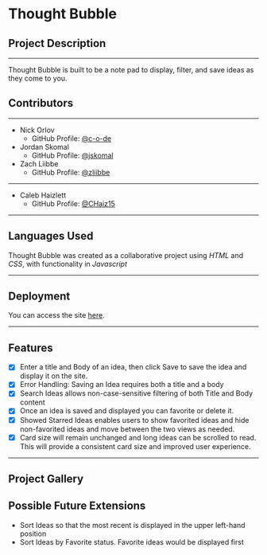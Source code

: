 # Thought Bubble

## Project Description
---
Thought Bubble is built to be a note pad to display, filter, and save ideas as they come to you. 

## Contributors
---
  * Nick Orlov
     - GitHub Profile: [@c-o-de](http://github.com/c-o-de)
  * Jordan Skomal
    - GitHub Profile: [@jskomal](http://github.com/jskomal)
  * Zach Liibbe 
    - GitHub Profile: [@zliibbe](http://github.com/zliibbe)
  ---
  * Caleb Haizlett
    - GitHub Profile: [@CHaiz15](http://github.com/CHaiz15)
---

## Languages Used
 Thought Bubble was created as a collaborative project using _HTML_ and _CSS_, with functionality in _Javascript_

---
## Deployment

You can access the site [here](https://jskomal.github.io/thought-bubble/).

---
## Features

- [x] Enter a title and Body of an idea, then click Save to save the idea and display it on the site.
- [x] Error Handling: Saving an Idea requires both a title and a body
- [x] Search Ideas allows non-case-sensitive filtering of both Title and Body content
- [x] Once an idea is saved and displayed you can favorite or delete it.
- [x] Showed Starred Ideas enables users to show favorited ideas and hide non-favorited ideas and move between the two views as needed.
- [x] Card size will remain unchanged and long ideas can be scrolled to read. This will provide a consistent card size and improved user experience.

---
## Project Gallery

## Possible Future Extensions

- Sort Ideas so that the most recent is displayed in the upper left-hand position
- Sort Ideas by Favorite status. Favorite ideas would be displayed first
